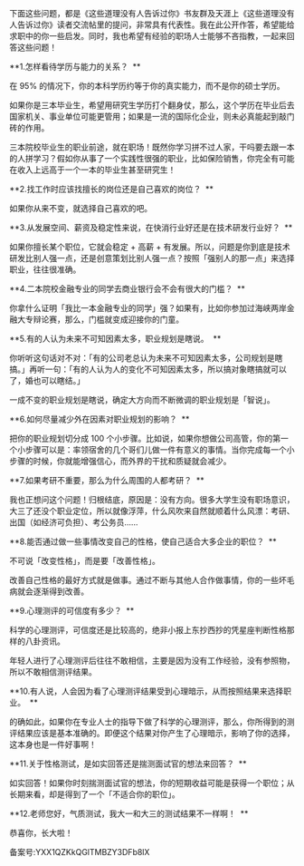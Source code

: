 下面这些问题，都是《这些道理没有人告诉过你》书友群及天涯上《这些道理没有人告诉过你》读者交流帖里的提问，非常具有代表性。我在此公开作答，希望能给求职中的你一些启发。同时，我也希望有经验的职场人士能够不吝指教，一起来回答这些问题！ 

**1.怎样看待学历与能力的关系？  **

在 95\% 的情况下，你的本科学历约等于你的真实能力，而不是你的硕士学历。 

如果你是三本毕业生，希望用研究生学历打个翻身仗，那么，这个学历在毕业后去国家机关、事业单位可能更管用；如果是一流的国际化企业，则未必真能起到敲门砖的作用。 

三本院校毕业生的职业前途，就在职场！既然你学习拼不过人家，干吗要去跟一本的人拼学习？假如你从事了一个实践性很强的职业，比如保险销售，你完全有可能在收入上远高于一个一本的毕业生甚至研究生！ 

**2.找工作时应该找擅长的岗位还是自己喜欢的岗位？  **

如果你从来不变，就选择自己喜欢的吧。 

**3.从发展空间、薪资及稳定性来说，在快消行业好还是在技术研发行业好？  **

如果你擅长某个职位，它就会稳定 + 高薪 + 有发展。所以，问题是你到底是技术研发比别人强一点，还是创意策划比别人强一点？按照「强别人的那一点」来选择职业，往往很准确。 

**4.二本院校金融专业的同学去商业银行会不会有很大的门槛？  **

你拿什么证明「我比一本金融专业的同学」强？如果有，比如你参加过海峡两岸金融大专辩论赛，那么，门槛就变成迎接你的门童。 

**5.有的人认为未来不可知因素太多，职业规划是瞎说。  **

你听听这句话对不对：「有的公司老总认为未来不可知因素太多，公司规划是瞎搞。」再听一句：「有的人认为人的变化不可知因素太多，所以搞对象瞎搞就可以了，婚也可以瞎结。」 

一成不变的职业规划是瞎说，确定大方向而不断微调的职业规划是「智说」。 

**6.如何尽量减少外在因素对职业规划的影响？  **

把你的职业规划切分成 100 个小步骤。比如说，如果你想做公司高管，你的第一个小步骤可以是：率领宿舍的几个哥们儿做一件有意义的事情。当你完成每一个小步骤的时候，你就能增强信心，而外界的干扰和质疑就会减少。 

**7.如果考研不重要，那么为什么周围的人都考研？  **

我也正想问这个问题！归根结底，原因是：没有方向。很多大学生没有职场意识，大三了还没个职业定位，所以就像浮萍，什么风吹来自然就顺着什么风漂：考研、出国（如经济可负担）、考公务员…… 

**8.能否通过做一些事情改变自己的性格，使自己适合大多企业的职位？  **

不可说「改变性格」，而是要「改善性格」。 

改善自己性格的最好方式就是做事。通过不断与其他人合作做事情，你的一些坏毛病就会逐渐得到改善。 

**9.心理测评的可信度有多少？  **

科学的心理测评，可信度还是比较高的，绝非小报上东抄西抄的凭星座判断性格那样的八卦资讯。 

年轻人进行了心理测评后往往不敢相信，主要是因为没有工作经验，没有参照物，所以不敢相信测评结果。 

**10.有人说，人会因为看了心理测评结果受到心理暗示，从而按照结果来选择职业。  **

的确如此，如果你在专业人士的指导下做了科学的心理测评，那么，你所得到的测评结果应该是基本准确的。即便这个结果对你产生了心理暗示，影响了你的选择，这本身也是一件好事啊！ 

**11.关于性格测试，是如实回答还是揣测面试官的想法来回答？  **

如实回答！如果你时刻揣测面试官的想法，你的短期收益可能是获得一个职位；从长期来看，却是得到了一个「不适合你的职位」。 

**12.老师您好，气质测试，我大一和大三的测试结果不一样啊！  **

恭喜你，长大啦！ 

备案号:YXX1QZKkQGlTMBZY3DFb8lX